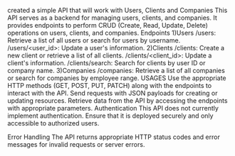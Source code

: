 created a simple API that will work with Users, Clients and Companies
This API serves as a backend for managing users, clients, and companies. It provides endpoints to perform CRUD (Create, Read, Update, Delete) operations on users, clients, and companies.
Endpoints
1)Users
/users: Retrieve a list of all users or search for users by username.
/users/<user_id>: Update a user's information.
2)Clients
/clients: Create a new client or retrieve a list of all clients.
/clients/<client_id>: Update a client's information.
/clients/search: Search for clients by user ID or company name.
3)Companies
/companies: Retrieve a list of all companies or search for companies by employee range.
USAGES
Use the appropriate HTTP methods (GET, POST, PUT, PATCH) along with the endpoints to interact with the API.
Send requests with JSON payloads for creating or updating resources.
Retrieve data from the API by accessing the endpoints with appropriate parameters.
Authentication
This API does not currently implement authentication. Ensure that it is deployed securely and only accessible to authorized users.


Error Handling
The API returns appropriate HTTP status codes and error messages for invalid requests or server errors.
